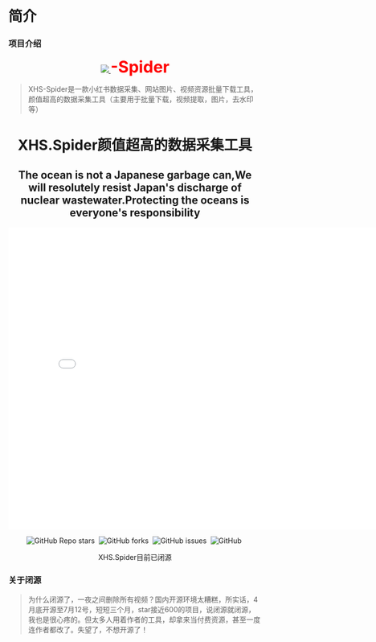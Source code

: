 # 简介

### 项目介绍
<p align="center">
  <a href="https://github.com/xisuo67/XHS-Spider">
      <img src="https://ci.xiaohongshu.com/49fd555a-b46b-49fd-b5a5-053fb4a536dc">
  </a>
  <b style="font-size:32px;color:red">-Spider</b>
</p>

> XHS-Spider是一款小红书数据采集、网站图片、视频资源批量下载工具，颜值超高的数据采集工具（主要用于批量下载，视频提取，图片，去水印等）

<h1 align="center">XHS.Spider颜值超高的数据采集工具</h1>
<h2 align="center">The ocean is not a Japanese garbage can,We will resolutely resist Japan's discharge of nuclear wastewater.Protecting the oceans is everyone's responsibility</h2>
<div align="center">
<iframe src="//player.bilibili.com/player.html?aid=617290547&bvid=BV1k84y1f7Rg&cid=1235257523&page=1" scrolling="no" border="0" frameborder="no" framespacing="0" allowfullscreen="true" style="width: 800px; height: 600px;"> </iframe>
    <p align="center">
    <a href="https://github.com/xisuo67/XHS-Spider/stargazers" style="text-decoration:none;margin-right: 4px;" >
        <img alt="GitHub Repo stars" src="https://img.shields.io/github/stars/xisuo67/XHS-Spider">
    </a>
    <a href="https://github.com/xisuo67/XHS-Spider/network" style="text-decoration:none;margin-right: 4px;" >
        <img alt="GitHub forks" src="https://img.shields.io/github/forks/xisuo67/XHS-Spider">
    </a>
    <a href="https://github.com/xisuo67/XHS-Spider/issues" style="text-decoration:none;margin-right: 4px;">
        <img alt="GitHub issues" src="https://img.shields.io/github/issues/xisuo67/XHS-Spider">
    </a>
    <a href="https://github.com/xisuo67/XHS-Spider/blob/main/LICENSE" style="text-decoration:none;margin-right: 4px;" >
        <img alt="GitHub" src="https://img.shields.io/github/license/xisuo67/XHS-Spider">
    </a>
</p>
XHS.Spider目前已闭源
</div>


<!-- ### 环境说明
- XHS-Spider目前仅支持windows操作系统，其他操作系统不支持
- XHS-Spider依托于.Net 6.0开发完成，这意味着你需要安装.Net 6.0运行时才能运行它，如果你的环境没有安装该运行时,启动XHS-Spider会提示异常信息。
  - 如何安装运行时，请查看[运行说明](https://github.com/xisuo67/XHS-Spider/wiki/XHS-Spider)相关文档。
  - 如果依然无法独立完成环境的安装，请通过QQ群咨询相关热心群友

- 如果根据上述内容安装完运行时后程序闪退，请尝试[下载webview2运行时](https://developer.microsoft.com/zh-cn/microsoft-edge/webview2/#download-section)
- 功能预览
  - [使用教程](https://www.bilibili.com/video/BV1Wu411a7F7/?share_source=copy_web&vd_source=1a333f5d2534a06b72faea21fa2f10d4)
  - [bilibili](https://www.bilibili.com/video/BV1UW4y1R7GE/?vd_source=e2562a684d381def8f9af230a7396690) -->

<!-- ### 关于 PR

> 希望您在开发过程中如果遇到 bug 且修复后，能及时提交您的 PR 至`Github master分支`供我们改进项目。在提交 pull request 之前，尽可能详细描述问题以方便审核。非常感谢！ -->

### 关于闭源

> 为什么闭源了，一夜之间删除所有视频？国内开源环境太糟糕，所实话，4月底开源至7月12号，短短三个月，star接近600的项目，说闭源就闭源，我也是很心疼的。但太多人用着作者的工具，却拿来当付费资源，甚至一度连作者都改了。失望了，不想开源了！
